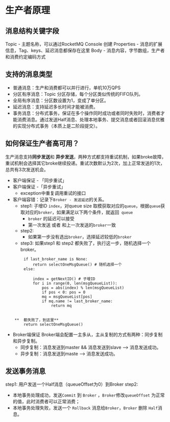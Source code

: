 
# 生产者原理
## 消息结构关键字段
Topic - 主题名称，可以通过RocketMQ Console 创建
Properties - 消息的扩展信息，Tag、keys、延迟消息都保存在这里
Body - 消息内容，字节数组，生产者和消费约定编码方式

## 支持的消息类型
- 普通消息：生产和消费都可以并行进行，单机10万QPS
- 分区有序消息：Topic 分区存储，每个分区类似传统的FIFO队列。
- 全局有序消息：分区数设置为1，变成了单分区。
- 延迟消息：支持延迟多长时间才能被消费。
- 事务消息：分布式事务，保证在多个操作同时成功或者同时失败时，消费者才能消费消息。通过发送Half消息、处理本地事务、提交消息或者回滚消息优雅的实现分布式事务（本质上是二阶段提交）。
## 如何保证生产者高可用？
生产消息支持**同步发送**和 **异步发送**，两种方式都支持重试机制，如果broke故障，重试机制会选择其它broke继续投递。重试次数默认为2次，加上正常发送的1次，总共有3次发送机会。
- 客户端保证 - 「同步重试」
- 客户端保证 -「异步重试」
	- exception中重复调用重试的接口
- 客户端容错：记录下`Broker - 发送延迟`的关系。
	- step1: 子增ID  `index`，对queue size 取模获取对应的`queue`，根据`queue`获取对应的`broker`，如果满足以下两个条件，就返回` queue`
		- `broker` 的延迟可以接受
		- 第一次发送  或者 和上一次发送的`broker`一致
	- step2: 
		- 如果第一步没有选出`broker`，选择延迟较低的`broker`
	- step3:
		如果step1 和 step2 都失败了，执行这一步，随机选择一个broker。

```	
		if last_broker_name is None:
			return selectOneMsgQueue() # 随机选择一个
		else:
				
			index = getNextID() # 子增ID
			for i in range(0, len(msgQueueList)):
				pos = abs(index) % len(msgQueueList)
				if pos < 0: pos = 0
				mq = msgQueueList[pos]
				if mq.name != last_broker_name:
					return mq
 	
    
	**	都失败了，到这里**
		return selectOneMsgQueue()
```

- Broker端保证
	Broker端会配置一主多从，主从复制的方式有两种：同步复制和异步复制。
	- 同步复制：消息发送到master && 消息发送到slave —\> 消息发送成功。
	- 异步复制：消息发送到maste —\> 消息发送成功。
## 发送事务消息
step1: 用户发送一个Half消息（queueOffset为0）到Broker
step2: 
- 本地事务处理成功，发送`Commit` 到 `Broker` ，`Broker`修改`queueOffset` 为正常的值，此时消费者可以正常消费；
- 本地事务处理失败，发送一个 `Rollback` 消息给`Broker`，`Broker` 删除 `Half`消息。